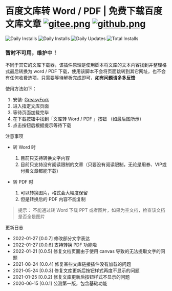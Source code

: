 # 百度文库转 Word / PDF | 免费下载百度文库文章 [![gitee.png](https://palerock.cn/api-provider/files/view?identity=L2FydGljbGUvaW1hZ2UvMjAyMDA2MjkxNTQyMTMwNzVXcWZyU2dTbC5wbmc=&w=20)](https://gitee.com/HGJing/everthing-hook/tree/master/src/plugins/wenku2word "Gitee")  [![github.png](https://palerock.cn/api-provider/files/view?identity=L2FydGljbGUvaW1hZ2UvMjAyMDA2MjkxNjU3NDkzMDkybWNLRXhHMi5wbmc=&w=20)](https://github.com/canguser/hooker-js/tree/master/src/plugins/wenku2word "Github")

![Daily Installs](https://palerock.cn/node-service/images/greasyfork/views-info/405373)
![Daily Installs](https://palerock.cn/node-service/images/greasyfork/stats/daily-installs/405373)
![Daily Updates](https://palerock.cn/node-service/images/greasyfork/stats/daily-updates/405373)
![Total Installs](https://palerock.cn/node-service/images/greasyfork/stats/total-installs/405373)

<h3 color="red">暂时不可用，维护中！</h3>

不同于其它的文库下载器，该插件原理是使用脚本将文库的文本内容找到并整理格式最后转换为 word / PDF 下载，使用该脚本不会将页面跳转到其它网址，也不会有任何收费选项，只需要等待解析完成即可，**如有问题请多多反馈**

使用方法如下：

1. 安装: [GreasyFork](https://greasyfork.org/scripts/405373)
2. 进入指定文库页面
3. 等待页面加载完毕
4. 在下载按钮中找到「文库转 Word / PDF 」按钮 （如最后图所示）
5. 点击按钮后根据提示等待下载

注意事项

- 转 Word 时
    1. 目前只支持转换文字内容
    2. 目前只支持没有阅读限制的文章（只要没有阅读限制，无论是用券、VIP或付费文章都能下载）

- 转 PDF 时
    1. 可以转换图片，格式会大幅度保留
    2. 但是转换后的 PDF 内容不能复制

> 提示： 不能通过转 Word 下载 PPT 或者图片，如果为空文档，检查该文档是否全是图片

更新日志

- 2022-01-27 [0.0.7] 修改部分文字表达
- 2022-01-27 [0.0.6] 支持转换 PDF 功能啦
- 2022-01-21 [0.0.5] 修复文档页面由于使用 canvas 导致的无法提取文字的问题
- 2021-08-24 [0.0.4] 修复某些文库链接插件没有加载的问题
- 2021-05-24 [0.0.3] 修复文库更新后按钮样式再度不显示的问题
- 2021-01-25 [0.0.2] 修复文库更新后按钮样式不显示的问题
- 2020-06-15 [0.0.1] 公测第一版，包含基础功能